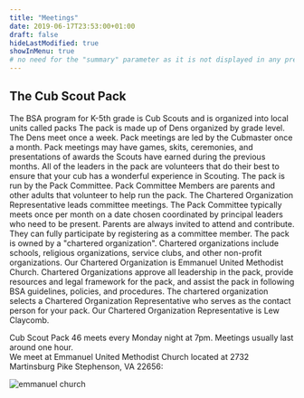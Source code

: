 ```yaml
---
title: "Meetings"
date: 2019-06-17T23:53:00+01:00
draft: false
hideLastModified: true
showInMenu: true
# no need for the "summary" parameter as it is not displayed in any previews
---
```


## The Cub Scout Pack

The BSA program for K-5th grade is Cub Scouts and is organized into local units called packs
The pack is made up of Dens organized by grade level.
The Dens meet once a week.
Pack meetings are led by the Cubmaster once a month.
Pack meetings may have games, skits, ceremonies, and presentations of awards the Scouts have earned during the previous months.
All of the leaders in the pack are volunteers that do their best to ensure that your cub has a wonderful experience in Scouting.
The pack is run by the Pack Committee.
Pack Committee Members are parents and other adults that volunteer to help run the pack. The Chartered Organization Representative leads committee meetings. The Pack Committee typically meets once per month on a date chosen coordinated by principal leaders who need to be present.
Parents are always invited to attend and contribute. They can fully participate by registering as a committee member.
The pack is owned by a "chartered organization".
Chartered organizations include schools, religious
organizations, service clubs, and other non-profit
organizations. Our Chartered Organization is Emmanuel United Methodist Church. Chartered Organizations approve all leadership in the pack, provide resources and legal framework for the pack, and assist the pack in following BSA guidelines, policies, and procedures.
The chartered organization selects a Chartered Organization Representative who serves as the contact person for your pack. Our Chartered Organization Representative is Lew Claycomb.

Cub Scout Pack 46 meets every Monday night at 7pm. Meetings usually last around one hour.  
We meet at Emmanuel United Methodist Church located at 2732 Martinsburg Pike Stephenson, VA 22656:

![emmanuel church](/images/emmanuel-church-location.png)
